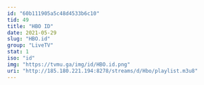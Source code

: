 ```yaml
---
id: "60b111905a5c48d4533b6c10"
tid: 49
title: "HBO ID"
date: 2021-05-29
slug: "HBO.id"
group: "LiveTV"
stat: 1
iso: "id"
img: "https://tvmu.ga/img/id/HBO.id.png"
uri: "http://185.180.221.194:8278/streams/d/Hbo/playlist.m3u8"
---
```

